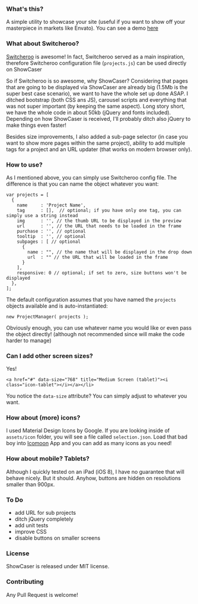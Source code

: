 ### What's this?
A simple utility to showcase your site (useful if you want to show off your masterpiece in markets like Envato). You can see a demo [here](http://ionutstaicu.com/projects/ShowCaser/)

### What about Switcheroo?
[Switcheroo](https://github.com/OriginalEXE/Switcheroo) is awesome! In fact, Switcheroo served as a main inspiration, therefore Switcheroo configuration file (`projects.js`) can be used directly on ShowCaser

So if Switcheroo is so awesome, why ShowCaser? Considering that pages that are going to be displayed via ShowCaser are already big (1.5Mb is the super best case scenario), we want to have the whole set up done ASAP. I ditched bootstrap (both CSS ans JS), carousel scripts and everything that was not super important (by keeping the same aspect). Long story short, we have the whole code in about 50kb (jQuery and fonts included). Depending on how ShowCaser is received, I'll probably ditch also jQuery to make things even faster!

Besides size improvements, I also added a sub-page selector (in case you want to show more pages within the same project), ability to add multiple tags for a project and an URL updater (that works on modern browser only).


### How to use?

As I mentioned above, you can simply use Switcheroo config file. The difference is that you can name the object whatever you want:

```
var projects = [
  {
    name     : 'Project Name',
    tag      : [],  // optional; if you have only one tag, you can simply use a string instead
    img      : '', // the thumb URL to be displayed in the preview
    url      : '', // the URL that needs to be loaded in the frame
    purchase : '', // optional
    tooltip  : '', // optional
    subpages : [ // optional
      {
        name : "", // the name that will be displayed in the drop down
        url  : "" // the URL that will be loaded in the frame
      }
    ],
    responsive: 0 // optional; if set to zero, size buttons won't be displayed
  },
];
```

The default configuration assumes that you have named the `projects` objects available and is auto-instantiated:

```
new ProjectManager( projects );
```

Obviously enough, you can use whatever name you would like or even pass the object directly! (although not recommended since will make the code harder to manage)

### Can I add other screen sizes?
Yes!

    <a href="#" data-size="768" title="Medium Screen (tablet)"><i class="icon-tablet"></i></a></li>

You notice the `data-size` attribute? You can simply adjust to whatever you want.

### How about (more) icons?
I used Material Design Icons by Google. If you are looking inside of `assets/icon` folder, you will see a file called `selection.json`. Load that bad boy into [Icomoon](https://icomoon.io/app/) App and you can add as many icons as you need!

### How about mobile? Tablets?
Although I quickly tested on an iPad (iOS 8), I have no guarantee that will behave nicely. But it should. Anyhow, buttons are hidden on resolutions smaller than 900px.

### To Do

- add URL for sub projects
- ditch jQuery completely
- add unit tests
- improve CSS
- disable buttons on smaller screens


### License
ShowCaser is released under MIT license.

### Contributing
Any Pull Request is welcome!